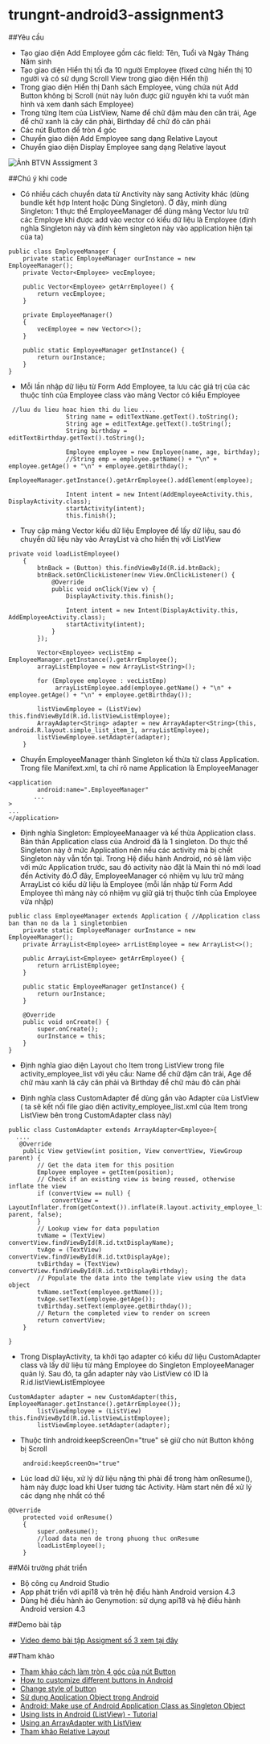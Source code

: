 ﻿# trungnt-android3-assignment3
##Yêu cầu
+ Tạo giao diện Add Employee gồm các field: Tên, Tuổi và Ngày Tháng Năm sinh
+ Tạo giao diện Hiển thị tối đa 10 người Employee (fixed cứng hiển thị 10 người và có sử dụng Scroll View trong giao diện Hiển thị)
+ Trong giao diện Hiển thị Danh sách Employee, vùng chứa nút Add Button không bị Scroll (nút này luôn được giữ nguyên khi ta vuốt màn hình và xem danh sách Employee)
+ Trong từng Item của ListView, Name để chữ đậm màu đen căn trái, Age để chữ xanh là cây căn phải, Birthday để chữ đỏ căn phải
+ Các nút Button để tròn 4 góc
+ Chuyển giao diện Add Employee sang dạng Relative Layout
+ Chuyển giao diện Display Employee sang dạng Relative layout

![Ảnh BTVN Asssigment 3](http://i477.photobucket.com/albums/rr132/trungepu/12974365_1017213228354117_7997807231138500768_n_zpsjaq0k9hr.jpg)

##Chú ý khi code
+ Có nhiều cách chuyển data từ Anctivity này sang Activity khác (dùng bundle kết hợp Intent hoặc Dùng Singleton). Ở đây, mình dùng Singleton: 1 thực thể EmployeeManager để dùng mảng Vector lưu trữ các Employe khi được add vào vector có kiểu dữ  liệu là Employee (định nghĩa Singleton này và đính kèm singleton này vào application hiện tại của ta)
```
public class EmployeeManager {
    private static EmployeeManager ourInstance = new EmployeeManager();
    private Vector<Employee> vecEmployee;

    public Vector<Employee> getArrEmployee() {
        return vecEmployee;
    }

    private EmployeeManager()
    {
        vecEmployee = new Vector<>();
    }

    public static EmployeeManager getInstance() {
        return ourInstance;
    }
}

```

+ Mỗi lần nhập dữ liệu từ Form Add Employee, ta lưu các giá trị của các thuộc tính của Employee class vào mảng Vector có kiểu Employee
```
 //luu du lieu hoac hien thi du lieu ....
                String name = editTextName.getText().toString();
                String age = editTextAge.getText().toString();
                String birthday = editTextBirthday.getText().toString();

                Employee employee = new Employee(name, age, birthday);
                //String emp = employee.getName() + "\n" + employee.getAge() + "\n" + employee.getBirthday();
                EmployeeManager.getInstance().getArrEmployee().addElement(employee);

                Intent intent = new Intent(AddEmployeeActivity.this, DisplayActivity.class);
                startActivity(intent);
                this.finish();
```


+  Truy cập mảng Vector kiểu dữ liệu Employee để lấy dữ liệu, sau đó chuyển dữ liệu này vào ArrayList và cho hiển thị với ListView
```
private void loadListEmployee()
    {
        btnBack = (Button) this.findViewById(R.id.btnBack);
        btnBack.setOnClickListener(new View.OnClickListener() {
            @Override
            public void onClick(View v) {
                DisplayActivity.this.finish();

                Intent intent = new Intent(DisplayActivity.this, AddEmployeeActivity.class);
                startActivity(intent);
            }
        });

        Vector<Employee> vecListEmp = EmployeeManager.getInstance().getArrEmployee();
        arrayListEmployee = new ArrayList<String>();

        for (Employee employee : vecListEmp)
             arrayListEmployee.add(employee.getName() + "\n" + employee.getAge() + "\n" + employee.getBirthday());

        listViewEmployee = (ListView) this.findViewById(R.id.listViewListEmployee);
        ArrayAdapter<String> adapter = new ArrayAdapter<String>(this, android.R.layout.simple_list_item_1, arrayListEmployee);
        listViewEmployee.setAdapter(adapter);
    }
```

+ Chuyển EmployeeManager thành Singleton kế thừa từ class Application. Trong file Manifext.xml, ta chỉ rõ name Application là EmployeeManager
```
<application
        android:name=".EmployeeManager"
       ...
>
...
</application>

```

+ Định nghĩa Singleton: EmployeeManaager và kế thừa Application class. Bản thân Application class của Android đã là 1 singleton. Do thực thể Singleton này ở mức Application nên nếu các activity mà bị chết Singleton này vẫn tồn tại. Trong  Hệ điều hành Android, nó sẽ làm việc với mức Application trước, sau đó activity nào đặt là Main thì nó mới load đến Activity đó.Ở đây, EmployeeManager có nhiệm vụ lưu trữ mảng ArrayList có kiểu dữ liệu là Employee (mỗi lần nhập từ Form Add Employee thì mảng này có nhiệm vụ giữ giá trị thuộc tính của Employee vừa nhập)
```
public class EmployeeManager extends Application { //Application class ban than no da la 1 singletonbien
    private static EmployeeManager ourInstance = new EmployeeManager();
    private ArrayList<Employee> arrListEmployee = new ArrayList<>();

    public ArrayList<Employee> getArrEmployee() {
        return arrListEmployee;
    }

    public static EmployeeManager getInstance() {
        return ourInstance;
    }

    @Override
    public void onCreate() {
        super.onCreate();
        ourInstance = this;
    }
}
```

+ Định nghĩa giao diện Layout cho Item trong ListView  trong file activity_employee_list với yêu cầu: Name để chữ đậm căn trái, Age để chữ màu xanh lá cây căn phải và Birthday để chữ màu đỏ căn phải 

+ Định nghĩa class CustomAdapter để dùng gắn vào Adapter của ListView ( ta sẽ kết nối file giao diện activity_employee_list.xml của Item trong ListView bên trong CustomAdapter class này)
```
public class CustomAdapter extends ArrayAdapter<Employee>{
  ....
   @Override
    public View getView(int position, View convertView, ViewGroup parent) {
        // Get the data item for this position
        Employee employee = getItem(position);
        // Check if an existing view is being reused, otherwise inflate the view
        if (convertView == null) {
            convertView = LayoutInflater.from(getContext()).inflate(R.layout.activity_employee_list, parent, false);
        }
        // Lookup view for data population
        tvName = (TextView) convertView.findViewById(R.id.txtDisplayName);
        tvAge = (TextView) convertView.findViewById(R.id.txtDisplayAge);
        tvBirthday = (TextView) convertView.findViewById(R.id.txtDisplayBirthday);
        // Populate the data into the template view using the data object
        tvName.setText(employee.getName());
        tvAge.setText(employee.getAge());
        tvBirthday.setText(employee.getBirthday());
        // Return the completed view to render on screen
        return convertView;
    }

}
```

+ Trong DisplayActivity, ta khởi tạo adapter có kiểu dữ liệu CustomAdapter class và lấy dữ liệu từ mảng Employee do Singleton EmployeeManager quản lý. Sau đó, ta gắn adapter này vào ListView có ID là R.id.listViewListEmployee
```
CustomAdapter adapter = new CustomAdapter(this, EmployeeManager.getInstance().getArrEmployee());
        listViewEmployee = (ListView) this.findViewById(R.id.listViewListEmployee);
        listViewEmployee.setAdapter(adapter);
```

+ Thuộc tính android:keepScreenOn="true" sẽ giữ cho nút Button không bị Scroll
```
    android:keepScreenOn="true"
```

+ Lúc load dữ liệu, xử lý dữ liệu nặng thì phải để trong hàm onResume(), hàm này được load khi User tương tác Activity. Hàm start nên để xử lý các dạng nhẹ nhất có thể
```
@Override
    protected void onResume()
    {
        super.onResume();
        //load data nen de trong phuong thuc onResume
        loadListEmployee();
    }
```


##Môi trường phát triển
+ Bộ công cụ Android Studio 
+ App phát triển với api18 và trên hệ điều hành Android version 4.3
+ Dùng hệ điều hành ảo Genymotion: sử dụng api18 và hệ điều hành Android version 4.3

##Demo bài tập
+ [Video demo bài tập Assigment số 3 xem tại đây](https://youtu.be/wch_cK3ha2U)

##Tham khảo
+ [Tham khảo cách làm tròn 4 góc của nút Button](http://belencruz.com/2012/12/rounded-button-with-shadow-in-android/)
+ [How to customize different buttons in Android](http://mrbool.com/how-to-customize-different-buttons-in-android/27747)
+ [Change style of button](http://slidenerd.com/2014/09/01/3-making-buttons-with-rounded-corners-custom-drawables-in-android/)
+ [Sử dụng Application Object trong Android](https://www.mobomo.com/2011/05/how-to-use-application-object-of-android/)
+ [Android: Make use of Android Application Class as Singleton Object](https://tausiq.wordpress.com/2013/01/27/android-make-use-of-android-application-class-as-singleton-object/)
+ [Using lists in Android (ListView) - Tutorial](http://www.vogella.com/tutorials/AndroidListView/article.html)
+ [Using an ArrayAdapter with ListView](https://github.com/codepath/android_guides/wiki/Using-an-ArrayAdapter-with-ListView)
+ [Tham khảo Relative Layout](http://code5s.com/di-dong/android/relative-layout.html)

